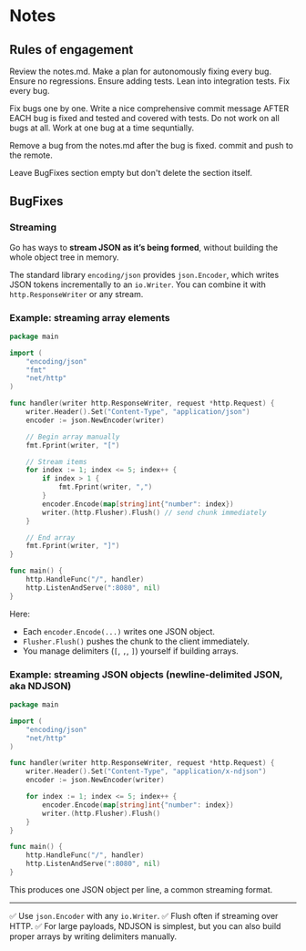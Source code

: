 # Notes

## Rules of engagement

Review the notes.md. Make a plan for autonomously fixing every bug. Ensure no regressions. Ensure adding tests. Lean into integration tests. Fix every bug.

Fix bugs one by one. Write a nice comprehensive commit message AFTER EACH bug is fixed and tested and covered with tests. Do not work on all bugs at all. Work at one bug at a time sequntially. 

Remove a bug from the notes.md after the bug is fixed. commit and push to the remote.

Leave BugFixes section empty but don't delete the section itself.

## BugFixes

### Streaming

Go has ways to **stream JSON as it’s being formed**, without building the whole object tree in memory.

The standard library `encoding/json` provides `json.Encoder`, which writes JSON tokens incrementally to an `io.Writer`. You can combine it with `http.ResponseWriter` or any stream.

### Example: streaming array elements

```go
package main

import (
	"encoding/json"
	"fmt"
	"net/http"
)

func handler(writer http.ResponseWriter, request *http.Request) {
	writer.Header().Set("Content-Type", "application/json")
	encoder := json.NewEncoder(writer)

	// Begin array manually
	fmt.Fprint(writer, "[")

	// Stream items
	for index := 1; index <= 5; index++ {
		if index > 1 {
			fmt.Fprint(writer, ",")
		}
		encoder.Encode(map[string]int{"number": index})
		writer.(http.Flusher).Flush() // send chunk immediately
	}

	// End array
	fmt.Fprint(writer, "]")
}

func main() {
	http.HandleFunc("/", handler)
	http.ListenAndServe(":8080", nil)
}
```

Here:

* Each `encoder.Encode(...)` writes one JSON object.
* `Flusher.Flush()` pushes the chunk to the client immediately.
* You manage delimiters (`[`, `,`, `]`) yourself if building arrays.

### Example: streaming JSON objects (newline-delimited JSON, aka NDJSON)

```go
package main

import (
	"encoding/json"
	"net/http"
)

func handler(writer http.ResponseWriter, request *http.Request) {
	writer.Header().Set("Content-Type", "application/x-ndjson")
	encoder := json.NewEncoder(writer)

	for index := 1; index <= 5; index++ {
		encoder.Encode(map[string]int{"number": index})
		writer.(http.Flusher).Flush()
	}
}

func main() {
	http.HandleFunc("/", handler)
	http.ListenAndServe(":8080", nil)
}
```

This produces one JSON object per line, a common streaming format.

---

✅ Use `json.Encoder` with any `io.Writer`.
✅ Flush often if streaming over HTTP.
✅ For large payloads, NDJSON is simplest, but you can also build proper arrays by writing delimiters manually.

